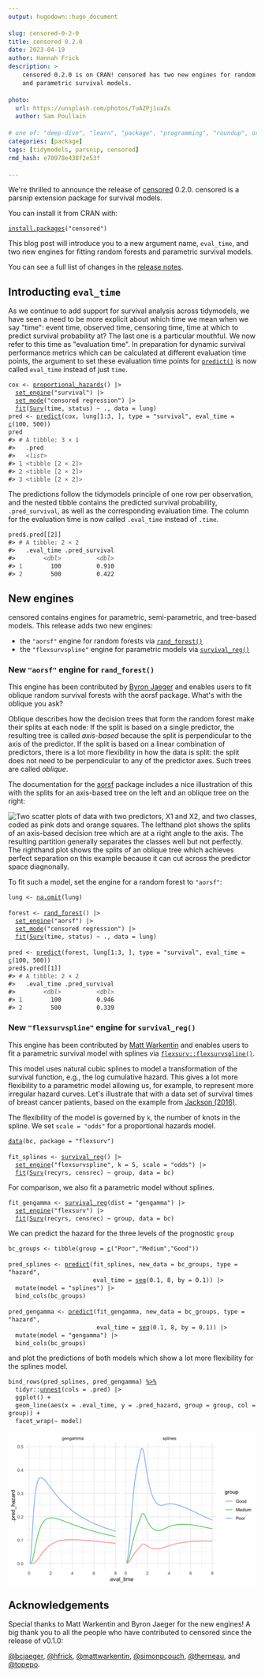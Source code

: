 ```yaml
---
output: hugodown::hugo_document

slug: censored-0-2-0
title: censored 0.2.0
date: 2023-04-19
author: Hannah Frick
description: >
    censored 0.2.0 is on CRAN! censored has two new engines for random forests 
    and parametric survival models.

photo:
  url: https://unsplash.com/photos/TuAZPj1uaZs
  author: Sam Poullain

# one of: "deep-dive", "learn", "package", "programming", "roundup", or "other"
categories: [package] 
tags: [tidymodels, parsnip, censored]
rmd_hash: e70978e438f2e53f

---
```


<!--
TODO:
* [x] Look over / edit the post's title in the yaml
* [x] Edit (or delete) the description; note this appears in the Twitter card
* [x] Pick category and tags (see existing with [`hugodown::tidy_show_meta()`](https://rdrr.io/pkg/hugodown/man/use_tidy_post.html))
* [x] Find photo & update yaml metadata
* [x] Create `thumbnail-sq.jpg`; height and width should be equal
* [x] Create `thumbnail-wd.jpg`; width should be >5x height
* [x] [`hugodown::use_tidy_thumbnails()`](https://rdrr.io/pkg/hugodown/man/use_tidy_post.html)
* [x] Add intro sentence, e.g. the standard tagline for the package
* [x] [`usethis::use_tidy_thanks()`](https://usethis.r-lib.org/reference/use_tidy_thanks.html)
-->

We're thrilled to announce the release of [censored](https://censored.tidymodels.org/) 0.2.0. censored is a parsnip extension package for survival models.

You can install it from CRAN with:

<div class="highlight">

<pre class='chroma'><code class='language-r' data-lang='r'><span><span class='nf'><a href='https://rdrr.io/r/utils/install.packages.html'>install.packages</a></span><span class='o'>(</span><span class='s'>"censored"</span><span class='o'>)</span></span></code></pre>

</div>

This blog post will introduce you to a new argument name, `eval_time`, and two new engines for fitting random forests and parametric survival models.

You can see a full list of changes in the [release notes](https://github.com/tidymodels/censored/releases/tag/v0.2.0).

## Introducting `eval_time`

As we continue to add support for survival analysis across tidymodels, we have seen a need to be more explicit about which time we mean when we say "time": event time, observed time, censoring time, time at which to predict survival probability at? The last one is a particular mouthful. We now refer to this time as "evaluation time". In preparation for dynamic survival performance metrics which can be calculated at different evaluation time points, the argument to set these evaluation time points for [`predict()`](https://rdrr.io/r/stats/predict.html) is now called `eval_time` instead of just `time`.

<div class="highlight">

<pre class='chroma'><code class='language-r' data-lang='r'><span><span class='nv'>cox</span> <span class='o'>&lt;-</span> <span class='nf'><a href='https://parsnip.tidymodels.org/reference/proportional_hazards.html'>proportional_hazards</a></span><span class='o'>(</span><span class='o'>)</span> <span class='o'>|&gt;</span> </span>
<span>  <span class='nf'><a href='https://parsnip.tidymodels.org/reference/set_engine.html'>set_engine</a></span><span class='o'>(</span><span class='s'>"survival"</span><span class='o'>)</span> <span class='o'>|&gt;</span> </span>
<span>  <span class='nf'><a href='https://parsnip.tidymodels.org/reference/set_args.html'>set_mode</a></span><span class='o'>(</span><span class='s'>"censored regression"</span><span class='o'>)</span> <span class='o'>|&gt;</span> </span>
<span>  <span class='nf'><a href='https://generics.r-lib.org/reference/fit.html'>fit</a></span><span class='o'>(</span><span class='nf'><a href='https://rdrr.io/pkg/survival/man/Surv.html'>Surv</a></span><span class='o'>(</span><span class='nv'>time</span>, <span class='nv'>status</span><span class='o'>)</span> <span class='o'>~</span> <span class='nv'>.</span>, data <span class='o'>=</span> <span class='nv'>lung</span><span class='o'>)</span></span>
<span><span class='nv'>pred</span> <span class='o'>&lt;-</span> <span class='nf'><a href='https://rdrr.io/r/stats/predict.html'>predict</a></span><span class='o'>(</span><span class='nv'>cox</span>, <span class='nv'>lung</span><span class='o'>[</span><span class='m'>1</span><span class='o'>:</span><span class='m'>3</span>, <span class='o'>]</span>, type <span class='o'>=</span> <span class='s'>"survival"</span>, eval_time <span class='o'>=</span> <span class='nf'><a href='https://rdrr.io/r/base/c.html'>c</a></span><span class='o'>(</span><span class='m'>100</span>, <span class='m'>500</span><span class='o'>)</span><span class='o'>)</span></span>
<span><span class='nv'>pred</span></span>
<span><span class='c'>#&gt; <span style='color: #555555;'># A tibble: 3 × 1</span></span></span>
<span><span class='c'>#&gt;   .pred           </span></span>
<span><span class='c'>#&gt;   <span style='color: #555555; font-style: italic;'>&lt;list&gt;</span>          </span></span>
<span><span class='c'>#&gt; <span style='color: #555555;'>1</span> <span style='color: #555555;'>&lt;tibble [2 × 2]&gt;</span></span></span>
<span><span class='c'>#&gt; <span style='color: #555555;'>2</span> <span style='color: #555555;'>&lt;tibble [2 × 2]&gt;</span></span></span>
<span><span class='c'>#&gt; <span style='color: #555555;'>3</span> <span style='color: #555555;'>&lt;tibble [2 × 2]&gt;</span></span></span>
<span></span></code></pre>

</div>

The predictions follow the tidymodels principle of one row per observation, and the nested tibble contains the predicted survival probability, `.pred_survival`, as well as the corresponding evaluation time. The column for the evaluation time is now called `.eval_time` instead of `.time`.

<div class="highlight">

<pre class='chroma'><code class='language-r' data-lang='r'><span><span class='nv'>pred</span><span class='o'>$</span><span class='nv'>.pred</span><span class='o'>[[</span><span class='m'>2</span><span class='o'>]</span><span class='o'>]</span></span>
<span><span class='c'>#&gt; <span style='color: #555555;'># A tibble: 2 × 2</span></span></span>
<span><span class='c'>#&gt;   .eval_time .pred_survival</span></span>
<span><span class='c'>#&gt;        <span style='color: #555555; font-style: italic;'>&lt;dbl&gt;</span>          <span style='color: #555555; font-style: italic;'>&lt;dbl&gt;</span></span></span>
<span><span class='c'>#&gt; <span style='color: #555555;'>1</span>        100          0.910</span></span>
<span><span class='c'>#&gt; <span style='color: #555555;'>2</span>        500          0.422</span></span>
<span></span></code></pre>

</div>

## New engines

censored contains engines for parametric, semi-parametric, and tree-based models. This release adds two new engines:

-   the `"aorsf"` engine for random forests via [`rand_forest()`](https://parsnip.tidymodels.org/reference/rand_forest.html)
-   the `"flexsurvspline"` engine for parametric models via [`survival_reg()`](https://parsnip.tidymodels.org/reference/survival_reg.html)

### New `"aorsf"` engine for `rand_forest()`

This engine has been contributed by [Byron Jaeger](https://github.com/bcjaeger) and enables users to fit oblique random survival forests with the aorsf package. What's with the oblique you ask?

Oblique describes how the decision trees that form the random forest make their splits at each node: If the split is based on a single predictor, the resulting tree is called *axis-based* because the split is perpendicular to the axis of the predictor. If the split is based on a linear combination of predictors, there is a lot more flexibility in how the data is split: the split does not need to be perpendicular to any of the predictor axes. Such trees are called *oblique*.

The documentation for the [aorsf](https://docs.ropensci.org/aorsf) package includes a nice illustration of this with the splits for an axis-based tree on the left and an oblique tree on the right:

![Two scatter plots of data with two predictors, X1 and X2, and two classes, coded as pink dots and orange squares. The lefthand plot shows the splits of an axis-based decision tree which are at a right angle to the axis. The resulting partition generally separates the classes well but not perfectly. The righthand plot shows the splits of an oblique tree which achieves perfect separation on this example because it can cut across the predictor space diagnonally.](https://docs.ropensci.org/aorsf/reference/figures/tree_axis_v_oblique.png)

To fit such a model, set the engine for a random forest to `"aorsf"`:

<div class="highlight">

<pre class='chroma'><code class='language-r' data-lang='r'><span><span class='nv'>lung</span> <span class='o'>&lt;-</span> <span class='nf'><a href='https://rdrr.io/r/stats/na.fail.html'>na.omit</a></span><span class='o'>(</span><span class='nv'>lung</span><span class='o'>)</span></span>
<span></span>
<span><span class='nv'>forest</span> <span class='o'>&lt;-</span> <span class='nf'><a href='https://parsnip.tidymodels.org/reference/rand_forest.html'>rand_forest</a></span><span class='o'>(</span><span class='o'>)</span> <span class='o'>|&gt;</span> </span>
<span>  <span class='nf'><a href='https://parsnip.tidymodels.org/reference/set_engine.html'>set_engine</a></span><span class='o'>(</span><span class='s'>"aorsf"</span><span class='o'>)</span> <span class='o'>|&gt;</span> </span>
<span>  <span class='nf'><a href='https://parsnip.tidymodels.org/reference/set_args.html'>set_mode</a></span><span class='o'>(</span><span class='s'>"censored regression"</span><span class='o'>)</span> <span class='o'>|&gt;</span> </span>
<span>  <span class='nf'><a href='https://generics.r-lib.org/reference/fit.html'>fit</a></span><span class='o'>(</span><span class='nf'><a href='https://rdrr.io/pkg/survival/man/Surv.html'>Surv</a></span><span class='o'>(</span><span class='nv'>time</span>, <span class='nv'>status</span><span class='o'>)</span> <span class='o'>~</span> <span class='nv'>.</span>, data <span class='o'>=</span> <span class='nv'>lung</span><span class='o'>)</span></span>
<span></span>
<span><span class='nv'>pred</span> <span class='o'>&lt;-</span> <span class='nf'><a href='https://rdrr.io/r/stats/predict.html'>predict</a></span><span class='o'>(</span><span class='nv'>forest</span>, <span class='nv'>lung</span><span class='o'>[</span><span class='m'>1</span><span class='o'>:</span><span class='m'>3</span>, <span class='o'>]</span>, type <span class='o'>=</span> <span class='s'>"survival"</span>, eval_time <span class='o'>=</span> <span class='nf'><a href='https://rdrr.io/r/base/c.html'>c</a></span><span class='o'>(</span><span class='m'>100</span>, <span class='m'>500</span><span class='o'>)</span><span class='o'>)</span></span>
<span><span class='nv'>pred</span><span class='o'>$</span><span class='nv'>.pred</span><span class='o'>[[</span><span class='m'>1</span><span class='o'>]</span><span class='o'>]</span></span>
<span><span class='c'>#&gt; <span style='color: #555555;'># A tibble: 2 × 2</span></span></span>
<span><span class='c'>#&gt;   .eval_time .pred_survival</span></span>
<span><span class='c'>#&gt;        <span style='color: #555555; font-style: italic;'>&lt;dbl&gt;</span>          <span style='color: #555555; font-style: italic;'>&lt;dbl&gt;</span></span></span>
<span><span class='c'>#&gt; <span style='color: #555555;'>1</span>        100          0.946</span></span>
<span><span class='c'>#&gt; <span style='color: #555555;'>2</span>        500          0.339</span></span>
<span></span></code></pre>

</div>

### New `"flexsurvspline"` engine for `survival_reg()`

This engine has been contributed by [Matt Warkentin](https://github.com/mattwarkentin) and enables users to fit a parametric survival model with splines via [`flexsurv::flexsurvspline()`](https://rdrr.io/pkg/flexsurv/man/flexsurvspline.html).

This model uses natural cubic splines to model a transformation of the survival function, e.g., the log cumulative hazard. This gives a lot more flexibility to a parametric model allowing us, for example, to represent more irregular hazard curves. Let's illustrate that with a data set of survival times of breast cancer patients, based on the example from [Jackson (2016)](https://www.jstatsoft.org/article/view/v070i08).

The flexibility of the model is governed by `k`, the number of knots in the spline. We set `scale = "odds"` for a proportional hazards model.

<div class="highlight">

<pre class='chroma'><code class='language-r' data-lang='r'><span><span class='nf'><a href='https://rdrr.io/r/utils/data.html'>data</a></span><span class='o'>(</span><span class='nv'>bc</span>, package <span class='o'>=</span> <span class='s'>"flexsurv"</span><span class='o'>)</span></span>
<span></span>
<span><span class='nv'>fit_splines</span> <span class='o'>&lt;-</span> <span class='nf'><a href='https://parsnip.tidymodels.org/reference/survival_reg.html'>survival_reg</a></span><span class='o'>(</span><span class='o'>)</span> <span class='o'>|&gt;</span> </span>
<span>  <span class='nf'><a href='https://parsnip.tidymodels.org/reference/set_engine.html'>set_engine</a></span><span class='o'>(</span><span class='s'>"flexsurvspline"</span>, k <span class='o'>=</span> <span class='m'>5</span>, scale <span class='o'>=</span> <span class='s'>"odds"</span><span class='o'>)</span> <span class='o'>|&gt;</span> </span>
<span>  <span class='nf'><a href='https://generics.r-lib.org/reference/fit.html'>fit</a></span><span class='o'>(</span><span class='nf'><a href='https://rdrr.io/pkg/survival/man/Surv.html'>Surv</a></span><span class='o'>(</span><span class='nv'>recyrs</span>, <span class='nv'>censrec</span><span class='o'>)</span> <span class='o'>~</span> <span class='nv'>group</span>, data <span class='o'>=</span> <span class='nv'>bc</span><span class='o'>)</span></span></code></pre>

</div>

For comparison, we also fit a parametric model without splines.

<div class="highlight">

<pre class='chroma'><code class='language-r' data-lang='r'><span><span class='nv'>fit_gengamma</span> <span class='o'>&lt;-</span> <span class='nf'><a href='https://parsnip.tidymodels.org/reference/survival_reg.html'>survival_reg</a></span><span class='o'>(</span>dist <span class='o'>=</span> <span class='s'>"gengamma"</span><span class='o'>)</span> <span class='o'>|&gt;</span> </span>
<span>  <span class='nf'><a href='https://parsnip.tidymodels.org/reference/set_engine.html'>set_engine</a></span><span class='o'>(</span><span class='s'>"flexsurv"</span><span class='o'>)</span> <span class='o'>|&gt;</span> </span>
<span>  <span class='nf'><a href='https://generics.r-lib.org/reference/fit.html'>fit</a></span><span class='o'>(</span><span class='nf'><a href='https://rdrr.io/pkg/survival/man/Surv.html'>Surv</a></span><span class='o'>(</span><span class='nv'>recyrs</span>, <span class='nv'>censrec</span><span class='o'>)</span> <span class='o'>~</span> <span class='nv'>group</span>, data <span class='o'>=</span> <span class='nv'>bc</span><span class='o'>)</span></span></code></pre>

</div>

We can predict the hazard for the three levels of the prognostic `group`

<div class="highlight">

<pre class='chroma'><code class='language-r' data-lang='r'><span><span class='nv'>bc_groups</span> <span class='o'>&lt;-</span> <span class='nf'>tibble</span><span class='o'>(</span>group <span class='o'>=</span> <span class='nf'><a href='https://rdrr.io/r/base/c.html'>c</a></span><span class='o'>(</span><span class='s'>"Poor"</span>,<span class='s'>"Medium"</span>,<span class='s'>"Good"</span><span class='o'>)</span><span class='o'>)</span></span>
<span></span>
<span><span class='nv'>pred_splines</span> <span class='o'>&lt;-</span> <span class='nf'><a href='https://rdrr.io/r/stats/predict.html'>predict</a></span><span class='o'>(</span><span class='nv'>fit_splines</span>, new_data <span class='o'>=</span> <span class='nv'>bc_groups</span>, type <span class='o'>=</span> <span class='s'>"hazard"</span>, </span>
<span>                        eval_time <span class='o'>=</span> <span class='nf'><a href='https://rdrr.io/r/base/seq.html'>seq</a></span><span class='o'>(</span><span class='m'>0.1</span>, <span class='m'>8</span>, by <span class='o'>=</span> <span class='m'>0.1</span><span class='o'>)</span><span class='o'>)</span> <span class='o'>|&gt;</span> </span>
<span>  <span class='nf'>mutate</span><span class='o'>(</span>model <span class='o'>=</span> <span class='s'>"splines"</span><span class='o'>)</span> <span class='o'>|&gt;</span> </span>
<span>  <span class='nf'>bind_cols</span><span class='o'>(</span><span class='nv'>bc_groups</span><span class='o'>)</span></span>
<span></span>
<span><span class='nv'>pred_gengamma</span> <span class='o'>&lt;-</span> <span class='nf'><a href='https://rdrr.io/r/stats/predict.html'>predict</a></span><span class='o'>(</span><span class='nv'>fit_gengamma</span>, new_data <span class='o'>=</span> <span class='nv'>bc_groups</span>, type <span class='o'>=</span> <span class='s'>"hazard"</span>, </span>
<span>                         eval_time <span class='o'>=</span> <span class='nf'><a href='https://rdrr.io/r/base/seq.html'>seq</a></span><span class='o'>(</span><span class='m'>0.1</span>, <span class='m'>8</span>, by <span class='o'>=</span> <span class='m'>0.1</span><span class='o'>)</span><span class='o'>)</span> <span class='o'>|&gt;</span> </span>
<span>  <span class='nf'>mutate</span><span class='o'>(</span>model <span class='o'>=</span> <span class='s'>"gengamma"</span><span class='o'>)</span> <span class='o'>|&gt;</span> </span>
<span>  <span class='nf'>bind_cols</span><span class='o'>(</span><span class='nv'>bc_groups</span><span class='o'>)</span></span></code></pre>

</div>

and plot the predictions of both models which show a lot more flexibility for the splines model.

<div class="highlight">

<pre class='chroma'><code class='language-r' data-lang='r'><span><span class='nf'>bind_rows</span><span class='o'>(</span><span class='nv'>pred_splines</span>, <span class='nv'>pred_gengamma</span><span class='o'>)</span> <span class='o'><a href='https://magrittr.tidyverse.org/reference/pipe.html'>%&gt;%</a></span> </span>
<span>  <span class='nf'>tidyr</span><span class='nf'>::</span><span class='nf'><a href='https://tidyr.tidyverse.org/reference/unnest.html'>unnest</a></span><span class='o'>(</span>cols <span class='o'>=</span> <span class='nv'>.pred</span><span class='o'>)</span> <span class='o'>|&gt;</span> </span>
<span>  <span class='nf'>ggplot</span><span class='o'>(</span><span class='o'>)</span> <span class='o'>+</span></span>
<span>  <span class='nf'>geom_line</span><span class='o'>(</span><span class='nf'>aes</span><span class='o'>(</span>x <span class='o'>=</span> <span class='nv'>.eval_time</span>, y <span class='o'>=</span> <span class='nv'>.pred_hazard</span>, group <span class='o'>=</span> <span class='nv'>group</span>, col <span class='o'>=</span> <span class='nv'>group</span><span class='o'>)</span><span class='o'>)</span> <span class='o'>+</span></span>
<span>  <span class='nf'>facet_wrap</span><span class='o'>(</span><span class='o'>~</span> <span class='nv'>model</span><span class='o'>)</span></span>
</code></pre>
<img src="figs/unnamed-chunk-8-1.png" width="700px" style="display: block; margin: auto;" />

</div>

## Acknowledgements

Special thanks to Matt Warkentin and Byron Jaeger for the new engines! A big thank you to all the people who have contributed to censored since the release of v0.1.0:

[@bcjaeger](https://github.com/bcjaeger), [@hfrick](https://github.com/hfrick), [@mattwarkentin](https://github.com/mattwarkentin), [@simonpcouch](https://github.com/simonpcouch), [@therneau](https://github.com/therneau), and [@topepo](https://github.com/topepo).

